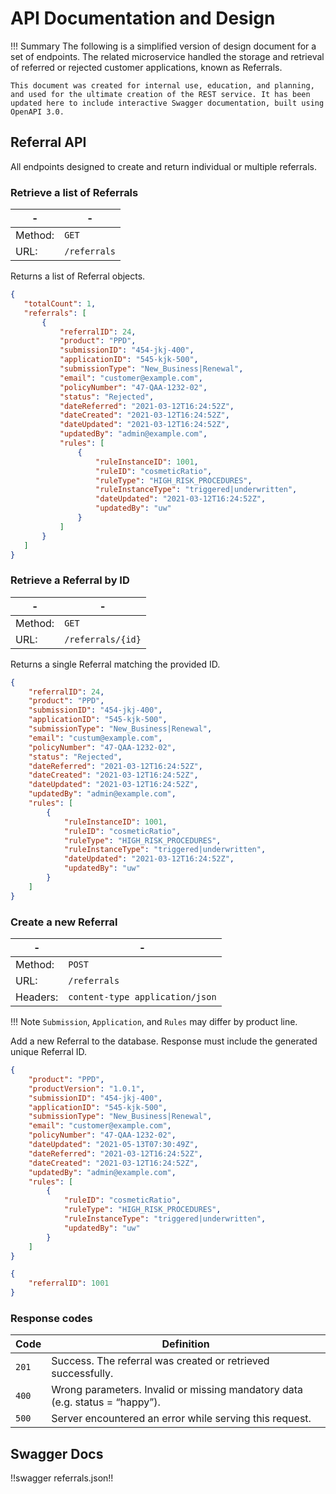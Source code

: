 # API Documentation and Design

!!! Summary
    The following is a simplified version of design document for a set of endpoints. The related microservice handled the storage and retrieval of referred or rejected customer applications, known as Referrals. 
    
    This document was created for internal use, education, and planning, and used for the ultimate creation of the REST service. It has been updated here to include interactive Swagger documentation, built using OpenAPI 3.0.

## Referral API
All endpoints designed to create and return individual or multiple referrals.

<div id="api" markdown>

### Retrieve a list of Referrals
|-|-|
|--|--|
| Method: | `GET` |
| URL: | `/referrals` |

Returns a list of Referral objects.

``` json title="Reponse"
{
   "totalCount": 1,
   "referrals": [
       {
           "referralID": 24,
           "product": "PPD",
           "submissionID": "454-jkj-400",
           "applicationID": "545-kjk-500",
           "submissionType": "New_Business|Renewal",
           "email": "customer@example.com",
           "policyNumber": "47-QAA-1232-02",
           "status": "Rejected",
           "dateReferred": "2021-03-12T16:24:52Z",
           "dateCreated": "2021-03-12T16:24:52Z",
           "dateUpdated": "2021-03-12T16:24:52Z",
           "updatedBy": "admin@example.com",
           "rules": [
               {
                   "ruleInstanceID": 1001,
                   "ruleID": "cosmeticRatio",
                   "ruleType": "HIGH_RISK_PROCEDURES",
                   "ruleInstanceType": "triggered|underwritten",
                   "dateUpdated": "2021-03-12T16:24:52Z",
                   "updatedBy": "uw"
               }
           ]
       }
   ]
}
```

### Retrieve a Referral by ID
| - | - |
|---|---|
| Method: | `GET` |
| URL:	| `/referrals/{id}` |

Returns a single Referral matching the provided ID.

``` json title="Reponse"
{
    "referralID": 24,
    "product": "PPD",
    "submissionID": "454-jkj-400",
    "applicationID": "545-kjk-500",
    "submissionType": "New_Business|Renewal",
    "email": "custum@example.com",
    "policyNumber": "47-QAA-1232-02",
    "status": "Rejected",
    "dateReferred": "2021-03-12T16:24:52Z",
    "dateCreated": "2021-03-12T16:24:52Z",
    "dateUpdated": "2021-03-12T16:24:52Z",
    "updatedBy": "admin@example.com",
    "rules": [
        {
            "ruleInstanceID": 1001,
            "ruleID": "cosmeticRatio",
            "ruleType": "HIGH_RISK_PROCEDURES",
            "ruleInstanceType": "triggered|underwritten",
            "dateUpdated": "2021-03-12T16:24:52Z",
            "updatedBy": "uw"
        }
    ]
}
```

### Create a new Referral
| - | - |
|---|---|
| Method: | `POST` |
| URL: | `/referrals` |
| Headers: | `content-type application/json` |

!!! Note
    `Submission`, `Application`, and `Rules` may differ by product line.

Add a new Referral to the database. Response must include the generated unique Referral ID.

``` json title="Reponse"
{
    "product": "PPD",
    "productVersion": "1.0.1",
    "submissionID": "454-jkj-400",
    "applicationID": "545-kjk-500",
    "submissionType": "New_Business|Renewal",
    "email": "customer@example.com",
    "policyNumber": "47-QAA-1232-02",
    "dateUpdated": "2021-05-13T07:30:49Z",
    "dateReferred": "2021-03-12T16:24:52Z",
    "dateCreated": "2021-03-12T16:24:52Z",
    "updatedBy": "admin@example.com",
    "rules": [
        {
            "ruleID": "cosmeticRatio",
            "ruleType": "HIGH_RISK_PROCEDURES",
            "ruleInstanceType": "triggered|underwritten",
            "updatedBy": "uw"
        }
    ]
}
```

``` json title="Reponse"
{
    "referralID": 1001
}
```
</div>

### Response codes
| Code | Definition |
|---|---|
| `201` | Success. The referral was created or retrieved successfully. |
| `400` | Wrong parameters. Invalid or missing mandatory data (e.g. status = “happy”). |
| `500` | Server encountered an error while serving this request. |

## Swagger Docs
!!swagger referrals.json!!
